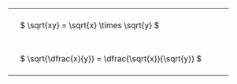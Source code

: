 ---
---

<style type="text/css">
#T_fc663 th.col_heading {
  text-align: left;
  font-size: 1em;
}
#T_fc663 td {
  text-align: left;
  font-size: 1em;
  padding: 1.5em;
}
#T_fc663_row0_col0, #T_fc663_row1_col0 {
  width: 400px;
  white-space: pre-wrap;
}
</style>
<table id="T_fc663">
  <thead>
  </thead>
  <tbody>
    <tr>
      <td id="T_fc663_row0_col0" class="data row0 col0" >$ \sqrt{xy} = \sqrt{x} \times \sqrt{y} $</td>
    </tr>
    <tr>
      <td id="T_fc663_row1_col0" class="data row1 col0" >$ \sqrt{\dfrac{x}{y}} = \dfrac{\sqrt{x}}{\sqrt{y}} $</td>
    </tr>
  </tbody>
</table>
